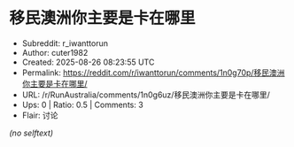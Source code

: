 # 移民澳洲你主要是卡在哪里

- Subreddit: r_iwanttorun
- Author: cuter1982
- Created: 2025-08-26 08:23:55 UTC
- Permalink: https://reddit.com/r/iwanttorun/comments/1n0g70p/移民澳洲你主要是卡在哪里/
- URL: /r/RunAustralia/comments/1n0g6uz/移民澳洲你主要是卡在哪里/
- Ups: 0 | Ratio: 0.5 | Comments: 3
- Flair: 讨论

_(no selftext)_
